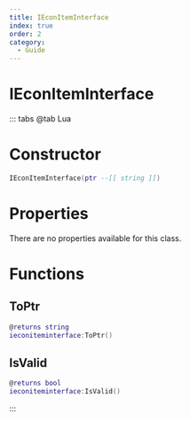 ```yaml
---
title: IEconItemInterface
index: true
order: 2
category:
  - Guide
---
```


# IEconItemInterface

::: tabs
@tab Lua
# Constructor
```lua
IEconItemInterface(ptr --[[ string ]])
```
# Properties
There are no properties available for this class.
# Functions
## ToPtr
```lua
@returns string
ieconiteminterface:ToPtr()
```
## IsValid
```lua
@returns bool
ieconiteminterface:IsValid()
```

:::